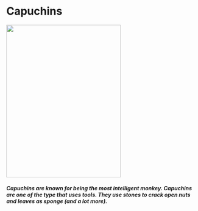 <html>
  <head>
    <title>Ian's Wiki - Capuchins</title>
  </head>
  <body>
    <h1>Capuchins</h1>
    <img src="https://junglefriends.org/wp-content/uploads/2024/10/charlotte-1.jpeg" width="300" height="400"></a>
    <h5>
      <p>
        Capuchins are known for being the most intelligent monkey. Capuchins are one of the type that uses tools. They use stones to crack open nuts and leaves as sponge (and a lot more).
      </p>
    </h5>
  </body>
</html>
